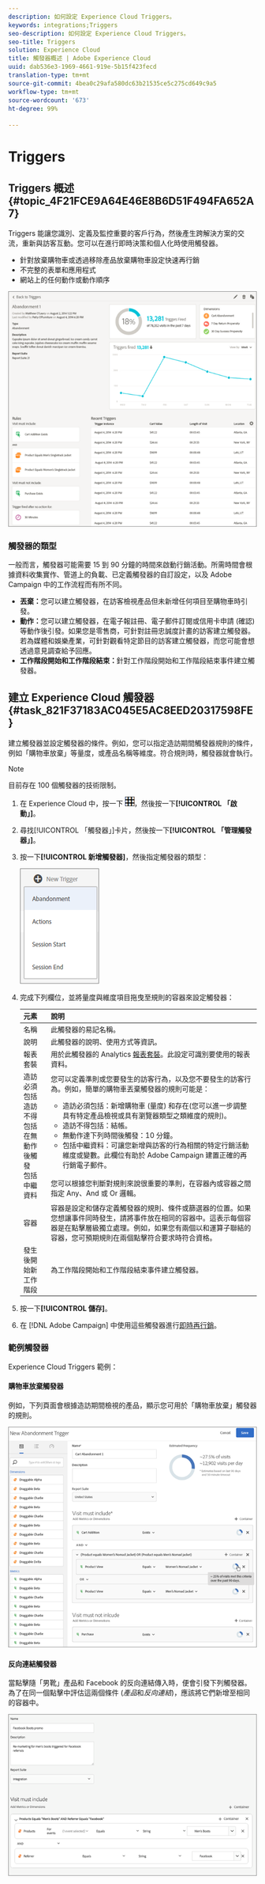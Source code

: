 ```yaml
---
description: 如何設定 Experience Cloud Triggers。
keywords: integrations;Triggers
seo-description: 如何設定 Experience Cloud Triggers。
seo-title: Triggers
solution: Experience Cloud
title: 觸發器概述 | Adobe Experience Cloud
uuid: dab536e3-1969-4661-919e-5b15f423fecd
translation-type: tm+mt
source-git-commit: 4bea0c29afa580dc63b21535ce5c275cd649c9a5
workflow-type: tm+mt
source-wordcount: '673'
ht-degree: 99%

---
```



# Triggers

## Triggers 概述 {#topic_4F21FCE9A64E46E8B6D51F494FA652A7}

Triggers 能讓您識別、定義及監控重要的客戶行為，然後產生跨解決方案的交流，重新與訪客互動。您可以在進行即時決策和個人化時使用觸發器。

* 針對放棄購物車或透過移除產品放棄購物車設定快速再行銷
* 不完整的表單和應用程式
* 網站上的任何動作或動作順序

![](assets/trigger-abandonment-2.png)

### 觸發器的類型

一般而言，觸發器可能需要 15 到 90 分鐘的時間來啟動行銷活動。所需時間會根據資料收集實作、管道上的負載、已定義觸發器的自訂設定，以及 Adobe Campaign 中的工作流程而有所不同。

* **丟棄：**&#x200B;您可以建立觸發器，在訪客檢視產品但未新增任何項目至購物車時引發。
* **動作：**&#x200B;您可以建立觸發器，在電子報註冊、電子郵件訂閱或信用卡申請 (確認) 等動作後引發。如果您是零售商，可針對註冊忠誠度計畫的訪客建立觸發器。若為媒體和娛樂產業，可針對觀看特定節目的訪客建立觸發器，而您可能會想透過意見調查給予回應。
* **工作階段開始和工作階段結束：**&#x200B;針對工作階段開始和工作階段結束事件建立觸發器。

## 建立 Experience Cloud 觸發器 {#task_821F37183AC045E5AC8EED20317598FE}

建立觸發器並設定觸發器的條件。例如，您可以指定造訪期間觸發器規則的條件，例如「購物車放棄」等量度，或產品名稱等維度。符合規則時，觸發器就會執行。

>[!NOTE]
>
>目前存在 100 個觸發器的技術限制。

1. 在 Experience Cloud 中，按一下 ![](assets/menu-icon.png)，然後按一下&#x200B;**[!UICONTROL 「啟動」]**。
2. 尋找[!UICONTROL 「觸發器」]卡片，然後按一下&#x200B;**[!UICONTROL 「管理觸發器」]**。
3. 按一下&#x200B;**[!UICONTROL 新增觸發器]**，然後指定觸發器的類型：

   ![步驟結果](assets/add-trigger.png)

4. 完成下列欄位，並將量度與維度項目拖曳至規則的容器來設定觸發器：

   | 元素 | 說明 |
   |--- |--- |
   | 名稱 | 此觸發器的易記名稱。 |
   | 說明 | 此觸發器的說明、使用方式等資訊。 |
   | 報表套裝 | 用於此觸發器的 Analytics [報表套裝](https://docs.adobe.com/content/help/zh-Hant/analytics/admin/manage-report-suites/report-suites-admin.translate.html)。此設定可識別要使用的報表資料。 |
   | 造訪必須包括<br>造訪不得包括<br>在無動作後觸發<br>包括中繼資料 | 您可以定義準則或您要發生的訪客行為，以及您不要發生的訪客行為。例如，簡單的購物車丟棄觸發器的規則可能是：<ul><li>造訪必須包括：新增購物車 (量度) 和存在(您可以進一步調整具有特定產品檢視或具有瀏覽器類型之類維度的規則)。</li><li>造訪不得包括：結帳。</li><li>無動作達下列時間後觸發：10 分鐘。</li><li>包括中繼資料：可讓您新增與訪客的行為相關的特定行銷活動維度或變數。此欄位有助於 Adobe Campaign 建置正確的再行銷電子郵件。</li></ul><br>您可以根據您判斷對規則來說很重要的準則，在容器內或容器之間指定 Any、And 或 Or 邏輯。 |
   | 容器 | 容器是設定和儲存定義觸發器的規則、條件或篩選器的位置。如果您想讓事件同時發生，請將事件放在相同的容器中。這表示每個容器是在點擊層級獨立處理。例如，如果您有兩個以和運算子聯結的容器，您可預期規則在兩個點擊符合要求時符合資格。 |
   | 發生後開始新工作階段 | 為工作階段開始和工作階段結束事件建立觸發器。 |

5. 按一下&#x200B;**[!UICONTROL 儲存]**。
6. 在 [!DNL Adobe Campaign] 中使用這些觸發器進行[即時再行銷](https://docs.adobe.com/content/help/zh-Hant/campaign-standard/using/integrating-with-adobe-cloud/working-with-campaign-and-triggers/about-adobe-experience-cloud-triggers.html)。

### 範例觸發器

Experience Cloud Triggers 範例：

#### 購物車放棄觸發器

例如，下列頁面會根據造訪期間檢視的產品，顯示您可用於「購物車放棄」觸發器的規則。

![](assets/abandonment-trigger.png)

#### 反向連結觸發器

當點擊隨「男靴」產品和 Facebook 的反向連結傳入時，便會引發下列觸發器。為了在同一個點擊中評估這兩個條件 (*產品*&#x200B;和&#x200B;*反向連結*)，應該將它們新增至相同的容器中。

![](assets/fb-boots-promo.png)
